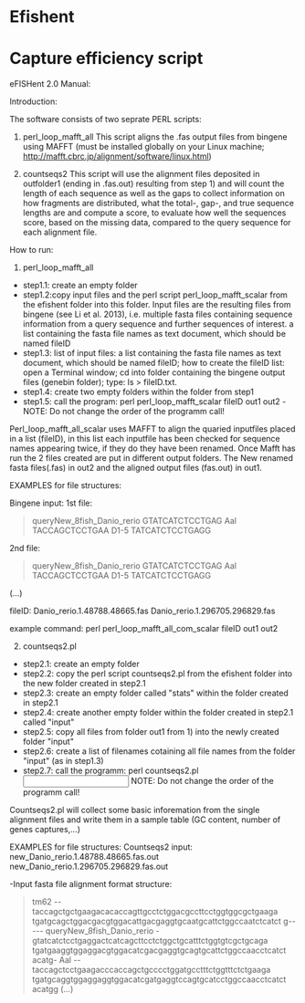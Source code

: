 # Efishent
# Capture efficiency script

eFISHent 2.0 Manual:

Introduction:

The software consists of two seprate PERL scripts:

1) perl_loop_mafft_all
This script aligns the .fas output files from bingene using MAFFT (must be installed globally on your Linux machine; http://mafft.cbrc.jp/alignment/software/linux.html)

2) countseqs2
This script will use the alignment files deposited in outfolder1 (ending in .fas.out) resulting from step 1) and will count the length of each sequence as well as the gaps to collect information on how fragments are distributed, what the total-, gap-, and true sequence lengths are and compute a score, to evaluate how well the sequences score, based on the missing data, compared to the query sequence for each alignment file.

How to run:

1) perl_loop_mafft_all
- step1.1: create an empty folder
- step1.2:copy input files and the perl script perl_loop_mafft_scalar from the efishent folder into this folder. Input files are the resulting files from bingene (see Li et al. 2013), i.e. multiple fasta files containing sequence information from a query sequence and further sequences of interest. a list containing the fasta file names as text document, which should be named fileID 
- step1.3: list of input files:  a list containing the fasta file names as text document, which should be named fileID; how to create the fileID list: open a Terminal window; cd into folder containing the bingene output files (genebin folder); type: ls > fileID.txt.
- step1.4: create two empty folders within the folder from step1 
- step1.5: call the program: perl perl_loop_mafft_scalar fileID out1 out2
-NOTE: Do not change the order of the programm call!

Perl_loop_mafft_all_scalar uses MAFFT to align the quaried inputfiles placed in a list (fileID), in this list each inputfile has been checked for sequence names appearing twice, if they do they have been renamed. Once Mafft has run the 2 files created are put in different output folders. The New renamed fasta files(.fas) in out2 and the aligned output files (fas.out) in out1. 

EXAMPLES for file structures:

Bingene input:
1st file:
>queryNew_8fish_Danio_rerio 
GTATCATCTCCTGAG
>Aal 
TACCAGCTCCTGAA
>D1-5 
TATCATCTCCTGAGG

2nd file:
>queryNew_8fish_Danio_rerio 
GTATCATCTCCTGAG
>Aal 
TACCAGCTCCTGAA
>D1-5 
TATCATCTCCTGAGG

(…)

fileID:
Danio_rerio.1.48788.48665.fas
Danio_rerio.1.296705.296829.fas


example command: 
perl perl_loop_mafft_all_com_scalar fileID out1 out2 


2) countseqs2.pl

- step2.1: create an empty folder
- step2.2: copy the perl script countseqs2.pl from the efishent folder into the new folder created in step2.1
- step2.3: create an empty folder called "stats" within the folder created in step2.1
- step2.4: create another empty folder within the folder created in step2.1 called "input"
- step2.5: copy all files from folder out1 from 1) into the newly created folder "input"
- step2.6: create a list of filenames cotaining all file names from the folder "input" (as in step1.3)
- step2.7: call the programm: perl countseqs2.pl <filelist> <stats> <input>
NOTE: Do not change the order of the programm call!

Countseqs2.pl will collect some basic inforemation from the single alignment files and write them in a sample table (GC content, number of genes captures,...)

EXAMPLES for file structures:
Countseqs2 input:
    new_Danio_rerio.1.48788.48665.fas.out
    new_Danio_rerio.1.296705.296829.fas.out

-Input fasta file alignment format structure:
>tm62
--taccagctgctgaagacacaccagttgcctctggacgccttcctggtggcgctgaaga
tgatgcagctggacgacgtggacattgacgaggtgcaatgcattctggccaatctcatct
g-----
>queryNew_8fish_Danio_rerio
-gtatcatctcctgaggactcatcagcttcctctggctgcatttctggtgtcgctgcaga
tgatgaaggtggaggacgtggacatcgacgaggtgcagtgcattctggccaacctcatct
acatg-
>Aal
--taccagctcctgaagacccaccagctgcccctggatgcctttctggtttctctgaaga
tgatgcaggtggaggaggtggacatcgatgaggtccagtgcatcctggccaacctcatct
acatgg
(...)

